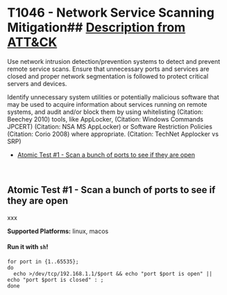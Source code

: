 # T1046 - Network Service Scanning Mitigation## [Description from ATT&CK](https://attack.mitre.org/wiki/Technique/T1046)
Use network intrusion detection/prevention systems to detect and prevent remote service scans. Ensure that unnecessary ports and services are closed and proper network segmentation is followed to protect critical servers and devices.

Identify unnecessary system utilities or potentially malicious software that may be used to acquire information about services running on remote systems, and audit and/or block them by using whitelisting (Citation: Beechey 2010) tools, like AppLocker, (Citation: Windows Commands JPCERT) (Citation: NSA MS AppLocker) or Software Restriction Policies (Citation: Corio 2008) where appropriate. (Citation: TechNet Applocker vs SRP)


- [Atomic Test #1 - Scan a bunch of ports to see if they are open](#atomic-test-1---scan-a-bunch-of-ports-to-see-if-they-are-open)


<br/>

## Atomic Test #1 - Scan a bunch of ports to see if they are open
xxx

**Supported Platforms:** linux, macos


#### Run it with `sh`!
```
for port in {1..65535};
do
  echo >/dev/tcp/192.168.1.1/$port && echo "port $port is open" || echo "port $port is closed" : ;
done

```
<br/>
